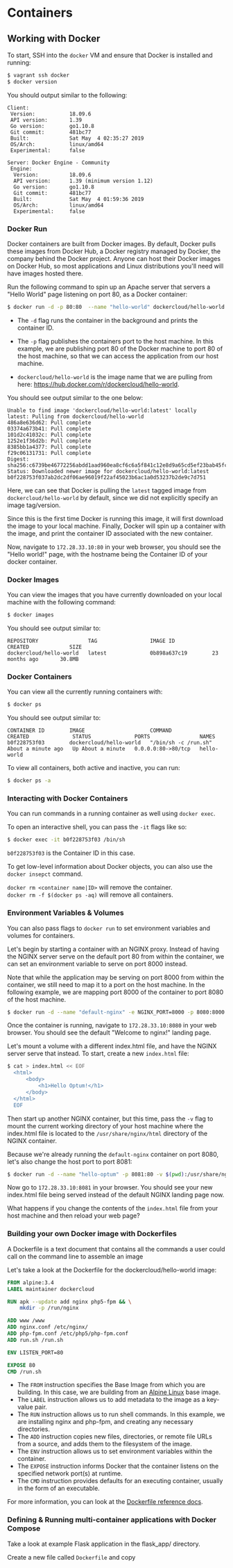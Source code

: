 # Containers 

## Working with Docker 
To start, SSH into the `docker` VM and ensure that Docker is installed and running:
```bash
$ vagrant ssh docker
$ docker version
```

You should output similar to the following:
```
Client:
 Version:           18.09.6
 API version:       1.39
 Go version:        go1.10.8
 Git commit:        481bc77
 Built:             Sat May  4 02:35:27 2019
 OS/Arch:           linux/amd64
 Experimental:      false

Server: Docker Engine - Community
 Engine:
  Version:          18.09.6
  API version:      1.39 (minimum version 1.12)
  Go version:       go1.10.8
  Git commit:       481bc77
  Built:            Sat May  4 01:59:36 2019
  OS/Arch:          linux/amd64
  Experimental:     false
```


### Docker Run
Docker containers are built from Docker images. 
By default, Docker pulls these images from Docker Hub, a Docker registry managed by Docker, 
the company behind the Docker project. 
Anyone can host their Docker images on Docker Hub, so most
applications and Linux distributions you'll need will have images hosted there. 


Run the following command to spin up an Apache server that servers a "Hello World" page listening on port 80, as a Docker
container:
```bash
$ docker run -d -p 80:80  --name "hello-world" dockercloud/hello-world
```
- The `-d` flag runs the container in the background and prints the container ID.  
- The `-p` flag publishes the containers port to the host machine. 
In this example, we are publishing port 80 of the Docker machine to port 80 of the host machine, 
so that we can access the application from our host machine.

- `dockercloud/hello-world` is the image name that we are pulling from here: https://hub.docker.com/r/dockercloud/hello-world.


You should see output similar to the one below:
```
Unable to find image 'dockercloud/hello-world:latest' locally
latest: Pulling from dockercloud/hello-world
486a8e636d62: Pull complete
03374a673b41: Pull complete
101d2c41032c: Pull complete
1252e1f36d2b: Pull complete
8385bb1a4377: Pull complete
f29c06131731: Pull complete
Digest: sha256:c6739be46772256abdd1aad960ea8cf6c6a5f841c12e8d9a65cd5ef23bab45fc
Status: Downloaded newer image for dockercloud/hello-world:latest
b0f228753f037ab2dc2df06ae96019f22af45023b6ac1a0d53237b2de9c7d751
```
Here, we can see that Docker is pulling the `latest` tagged image from `dockercloud/hello-world` by default, since we did not
explicitly specify an image tag/version.

Since this is the first time Docker is running this image, it will first download the image to your local machine.
Finally, Docker will spin up a container with the image, and print the container ID associated with the new container.

Now, navigate to `172.28.33.10:80` in your web browser, you should see the "Hello world!" page, with the hostname being the
Container ID of your docker container.


### Docker Images

You can view the images that you have currently downloaded on your local machine with the following command:
```bash
$ docker images
```

You should see output similar to:
```
REPOSITORY                TAG                 IMAGE ID            CREATED             SIZE
dockercloud/hello-world   latest              0b898a637c19        23 months ago       30.8MB
```


### Docker Containers
You can view all the currently running containers with:
```bash
$ docker ps
```

You should see output similar to:
```
CONTAINER ID        IMAGE                     COMMAND                CREATED              STATUS              PORTS                NAMES
b0f228753f03        dockercloud/hello-world   "/bin/sh -c /run.sh"   About a minute ago   Up About a minute   0.0.0.0:80->80/tcp   hello-world
```

To view all containers, both active and inactive, you can run:
```bash
$ docker ps -a
```



### Interacting with Docker Containers
You can run commands in a running container as well using `docker exec`.

To open an interactive shell, you can pass the `-it` flags like so:
```bash
$ docker exec -it b0f228753f03 /bin/sh
```

`b0f228753f03` is the Container ID in this case.


To get low-level information about Docker objects, you can also use the `docker insepct` command.

`docker rm <container name|ID>` will remove the container.  
`docker rm -f $(docker ps -aq)` will remove all containers.


### Environment Variables & Volumes
You can also pass flags to `docker run` to set environment variables and volumes for containers.

Let's begin by starting a container with an NGINX proxy.
Instead of having the NGINX server serve on the default port 80 from within the container, we can set an environment variable to
serve on port 8000 instead.

Note that while the application may be serving on port 8000 from within the container, we still need to map it to a port
on the host machine. 
In the following example, we are mapping port 8000 of the container to port 8080 of the host
machine.


```bash
$ docker run -d --name "default-nginx" -e NGINX_PORT=8000 -p 8080:8000 nginx:alpine
```

Once the container is running, navigate to `172.28.33.10:8080` in your web browser. 
You should see the default "Welcome to nginx!" landing page.


Let's mount a volume with a different index.html file, and have the NGINX server serve that instead.
To start, create a new `index.html` file:

```bash
$ cat > index.html << EOF
  <html>
      <body>
          <h1>Hello Optum!</h1>
      </body>
  </html>
  EOF
```

Then start up another NGINX container, but this time, pass the `-v` flag to mount the current working directory of your
host machine where the index.html file is located to the `/usr/share/nginx/html` directory of the NGINX container.

Because we're already running the `default-nginx` container on port 8080, let's also change the host port to port 8081:

```bash
$ docker run -d --name "hello-optum" -p 8081:80 -v $(pwd):/usr/share/nginx/html:ro nginx:alpine
```

Now go to `172.28.33.10:8081` in your browser. 
You should see your new index.html file being served instead of the default NGINX landing page now.


What happens if you change the contents of the `index.html` file from your host machine and then reload your web page?



### Building your own Docker image with Dockerfiles
A Dockerfile is a text document that contains all the commands a user could call on the command line to assemble an
image

Let's take a look at the Dockerfile for the dockercloud/hello-world image:

```Dockerfile
FROM alpine:3.4
LABEL maintainer dockercloud

RUN apk --update add nginx php5-fpm && \
    mkdir -p /run/nginx

ADD www /www
ADD nginx.conf /etc/nginx/
ADD php-fpm.conf /etc/php5/php-fpm.conf
ADD run.sh /run.sh

ENV LISTEN_PORT=80

EXPOSE 80
CMD /run.sh
```

- The `FROM` instruction specifies the Base Image from which you are building.
In this case, we are building from an [Alpine Linux](https://hub.docker.com/_/alpine) base image.
- The `LABEL` instruction allows us to add metadata to the image as a key-value pair.
- The `RUN` instruction allows us to run shell commands. In this example, we are installing nginx and php-fpm, and
  creating any necessary directories.
- The `ADD` instruction copies new files, directories, or remote file URLs from a source, and adds them to the
  filesystem of the image. 
- The `ENV` instruction allows us to set environment variables within the container.
- The `EXPOSE` instruction informs Docker that the container listens on the specified network port(s) at runtime.
- The `CMD` instruction provides defaults for an executing container, usually in the form of an executable.


For more information, you can look at the [Dockerfile reference
docs](https://docs.docker.com/engine/reference/builder/).



### Defining & Running multi-container applications with Docker Compose
Take a look at example Flask application in the flask_app/ directory.

Create a new file called `Dockerfile` and copy 





